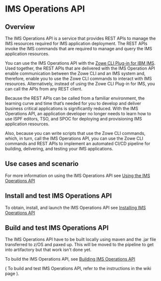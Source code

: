 # IMS Operations API

## Overview

The IMS Operations API is a service that provides REST APIs to manage the IMS resources required for IMS application deployment. The REST APIs invoke the IMS commands that are required to manage and query the IMS application resources.

You can use the IMS Operations API with the [Zowe CLI Plug-in for IBM IMS](https://github.com/zowe/zowe-cli-ims-plugin). Used together, the REST APIs that are delivered with the IMS Operation API enable communication between the Zowe CLI and an IMS system and, therefore, enable you to use the Zowe CLI commands to interact with IMS resources. Alternatively, instead of using the Zowe CLI Plug-in for IMS, you can call the APIs from any REST client.

Because the REST APIs can be called from a familiar environment, the learning curve and time that’s needed for you to develop and deliver business critical applications is significantly reduced. With the IMS Operations API, an application developer no longer needs to learn how to use ISPF editors, TSO, and SPOC for deploying and provisioning IMS application resources.

Also, because you can write scripts that use the Zowe CLI commands, which, in turn, call the IMS Operations API, you can use the Zowe CLI commands and REST APIs to implement an automated CI/CD pipeline for building, delivering, and testing your IMS applications.

## Use cases and scenario

For more information on using the IMS Operations API see [Using the IMS Operations API](./ims/docs/using-ims-operations-api.md)

## Install and test IMS Operations API

To obtain, install, and launch the IMS Operations API see [Installing IMS Operations API](./ims/docs/installing-ims-operations-api.md)

## Build and test IMS Operations API

The IMS Operations API have to be built locally using maven and the .jar file transferred to z/OS and paxed up.
This will be moved to the pipeline to get into artifactory but that work isn't done yet.

To build the IMS Operations API, see [Building IMS Operations API](./ims/docs/building-ims-operations-api.md)

( To build and test IMS Operations API, refer to the instructions in the wiki page ).
